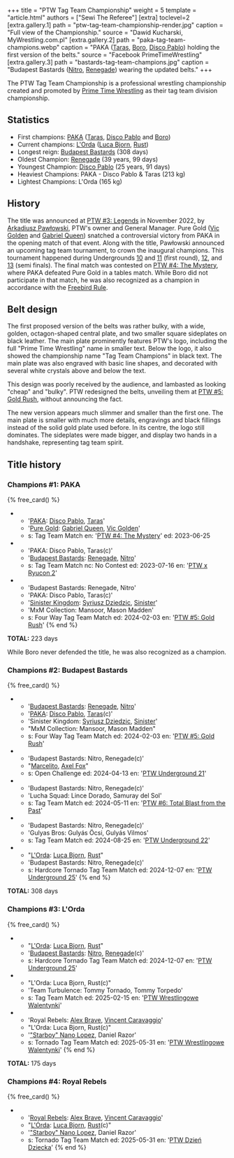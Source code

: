 +++
title = "PTW Tag Team Championship"
weight = 5
template = "article.html"
authors = ["Sewi The Referee"]
[extra]
toclevel=2
[extra.gallery.1]
path = "ptw-tag-team-championship-render.jpg"
caption = "Full view of the Championship."
source = "Dawid Kucharski, MyWrestling.com.pl"
[extra.gallery.2]
path = "paka-tag-team-champions.webp"
caption = "PAKA ([Taras](@/w/taras.md), [Boro](@/w/boro.md), [Disco Pablo](@/w/disco-pablo.md)) holding the first version of the belts."
source = "Facebook PrimeTimeWrestling"
[extra.gallery.3]
path = "bastards-tag-team-champions.jpg"
caption = "Budapest Bastards ([Nitro](@/w/nitro.md), [Renegade](@/w/renegade.md)) wearing the updated belts."
+++

The PTW Tag Team Championship is a professional wrestling championship created and promoted by [Prime Time Wrestling](@/o/ptw.md) as their tag team division championship.

<!-- more -->

## Statistics

* First champions: [PAKA](@/tt/paka.md) ([Taras](@/w/taras.md), [Disco Pablo](@/w/disco-pablo.md) and [Boro](@/w/boro.md))
* Current champions: [L'Orda](@/tt/l-orda.md) ([Luca Bjorn](@/w/luca-bjorn.md), [Rust](@/w/rust.md))
* Longest reign: [Budapest Bastards](@/tt/budapest-bastards.md) (308 days)
* Oldest Champion: [Renegade](@/w/renegade.md) (39 years, 99 days)
* Youngest Champion: [Disco Pablo](@/w/disco-pablo.md) (25 years, 91 days)
* Heaviest Champions: PAKA - Disco Pablo & Taras (213&nbsp;kg)
* Lightest Champions: L'Orda (165&nbsp;kg)

## History

The title was announced at [PTW #3: Legends](@/e/ptw/2022-11-26-ptw-3-legends.md) in November 2022, by [Arkadiusz Pawłowski](@/w/pan-pawlowski.md), PTW's owner and General Manager.
Pure Gold ([Vic Golden](@/w/vic-golden.md) and [Gabriel Queen](@/w/gabriel-queen.md)) snatched a controversial victory from PAKA in the opening match of that event.
Along with the title, Pawłowski announced an upcoming tag team tournament, to crown the inaugural champions.
This tournament happened during Undergrounds [10](@/e/ptw/2023-01-28-ptw-underground-10.md) and
[11](@/e/ptw/2023-01-29-ptw-underground-11.md) (first round), [12](@/e/ptw/2023-02-26-ptw-underground-12.md), and [13](@/e/ptw/2023-03-26-ptw-underground-13.md) (semi finals).
The final match was contested on [PTW #4: The Mystery](@/e/ptw/2023-06-25-ptw-4-mystery.md), where PAKA defeated Pure Gold in a tables match.
While Boro did not participate in that match, he was also recognized as a champion in accordance with the [Freebird Rule][freebird-rule].

## Belt design

The first proposed version of the belts was rather bulky, with a wide, golden, octagon-shaped central plate, and two smaller square sideplates on black leather. The main plate prominently features PTW's logo, including the full "Prime Time Wrestling" name in smaller text. Below the logo, it also showed the championship name "Tag Team Champions" in black text. The main plate was also engraved with basic line shapes, and decorated with several white crystals above and below the text.

This design was poorly received by the audience, and lambasted as looking "cheap" and "bulky". PTW redesigned the belts, unveiling them at [PTW #5: Gold Rush](@/e/ptw/2024-02-03-ptw-5-gold-rush.md), without announcing the fact.

The new version appears much slimmer and smaller than the first one. The main plate is smaller with much more details, engravings and black fillings instead of the solid gold plate used before. In its centre, the logo still dominates. The sideplates were made bigger, and display two hands in a handshake, representing tag team spirit.

## Title history

### Champions #1: PAKA

{% free_card() %}
- - '[PAKA](@/tt/paka.md): [Disco Pablo](@/w/disco-pablo.md), [Taras](@/w/taras.md)'
  - '[Pure Gold](@/tt/pure-gold.md): [Gabriel Queen](@/w/gabriel-queen.md), [Vic Golden](@/w/vic-golden.md)'
  - s: Tag Team Match
    en: '[PTW #4: The Mystery](@/e/ptw/2023-06-25-ptw-4-mystery.md)'
    ed: 2023-06-25
- - 'PAKA: Disco Pablo, Taras(c)'
  - '[Budapest Bastards](@/tt/budapest-bastards.md): [Renegade](@/w/renegade.md), [Nitro](@/w/nitro.md)'
  - s: Tag Team Match
    nc: No Contest
    ed: 2023-07-16
    en: '[PTW x Ryucon 2](@/e/ptw/2023-07-16-ptw-x-ryucon.md)'
- - 'Budapest Bastards: Renegade, Nitro'
  - 'PAKA: Disco Pablo, Taras(c)'
  - '[Sinister Kingdom](@/tt/sinister-kingdom.md): [Syriusz Dziedzic](@/w/dziedzic.md), [Sinister](@/w/sinister.md)'
  - 'MxM Collection: Mansoor, Mason Madden'
  - s: Four Way Tag Team Match
    ed: 2024-02-03
    en: '[PTW #5: Gold Rush](@/e/ptw/2024-02-03-ptw-5-gold-rush.md)'
{% end %}

**TOTAL:** 223 days

While Boro never defended the title, he was also recognized as a champion.

### Champions #2: Budapest Bastards

{% free_card() %}
- - '[Budapest Bastards](@/tt/budapest-bastards.md): [Renegade](@/w/renegade.md), [Nitro](@/w/nitro.md)'
  - '[PAKA](@/tt/paka.md): [Disco Pablo](@/w/disco-pablo.md), [Taras](@/w/taras.md)(c)'
  - 'Sinister Kingdom: [Syriusz Dziedzic](@/w/dziedzic.md), [Sinister](@/w/sinister.md)'
  - "MxM Collection: Mansoor, Mason Madden"
  - s: Four Way Tag Team Match
    ed: 2024-02-03
    en: '[PTW #5: Gold Rush](@/e/ptw/2024-02-03-ptw-5-gold-rush.md)'
- - 'Budapest Bastards: Nitro, Renegade(c)'
  - "[Marcelito](@/w/marcelito.md), [Axel Fox](@/w/axel-fox.md)"
  - s: Open Challenge
    ed: 2024-04-13
    en: '[PTW Underground 21](@/e/ptw/2024-04-13-ptw-underground-21.md)'
- - 'Budapest Bastards: Nitro, Renegade(c)'
  - 'Lucha Squad: Lince Dorado, Samuray del Sol'
  - s: Tag Team Match
    ed: 2024-05-11
    en: '[PTW #6: Total Blast from the Past](@/e/ptw/2024-05-11-ptw-6.md)'
- - 'Budapest Bastards: Nitro, Renegade(c)'
  - 'Gulyas Bros: Gulyás Öcsi, Gulyás Vilmos'
  - s: Tag Team Match
    ed: 2024-08-25
    en: '[PTW Underground 22](@/e/ptw/2024-08-25-ptw-underground-22.md)'
- - "[L'Orda](@/tt/l-orda.md): [Luca Bjorn](@/w/luca-bjorn.md), [Rust](@/w/rust.md)"
  - 'Budapest Bastards: Nitro, Renegade(c)'
  - s: Hardcore Tornado Tag Team Match
    ed: 2024-12-07
    en: '[PTW Underground 25](@/e/ptw/2024-12-07-ptw-underground-25.md)'
{% end %}

**TOTAL:** 308 days

### Champions #3: L'Orda

{% free_card() %}
- - "[L'Orda](@/tt/l-orda.md): [Luca Bjorn](@/w/luca-bjorn.md), [Rust](@/w/rust.md)"
  - '[Budapest Bastards](@/tt/budapest-bastards.md): [Nitro](@/w/nitro.md), [Renegade](@/w/renegade.md)(c)'
  - s: Hardcore Tornado Tag Team Match
    ed: 2024-12-07
    en: '[PTW Underground 25](@/e/ptw/2024-12-07-ptw-underground-25.md)'
- - "L'Orda: Luca Bjorn, Rust(c)"
  - 'Team Turbulence: Tommy Tornado, Tommy Torpedo'
  - s: Tag Team Match
    ed: 2025-02-15
    en: '[PTW Wrestlingowe Walentynki](@/e/ptw/2025-02-15-ptw-wrestlingowe-walentynki.md)'
- - 'Royal Rebels: [Alex Brave](@/w/alex-brave.md), [Vincent Caravaggio](@/w/vincent-caravaggio.md)'
  - "L'Orda: Luca Bjorn, Rust(c)"
  - '["Starboy" Nano Lopez](@/w/nano-lopez.md), Daniel Razor'
  - s: Tornado Tag Team Match
    ed: 2025-05-31
    en: '[PTW Wrestlingowe Walentynki](@/e/ptw/2025-05-31-ptw-dzien-dziecka.md)'
{% end %}

**TOTAL:** 175 days

### Champions #4: Royal Rebels

{% free_card() %}
- - '[Royal Rebels](@/tt/royal-rebels.md): [Alex Brave](@/w/alex-brave.md), [Vincent Caravaggio](@/w/vincent-caravaggio.md)'
  - "[L'Orda](@/tt/l-orda.md): [Luca Bjorn](@/w/luca-bjorn.md), [Rust](@/w/rust.md)(c)"
  - '["Starboy" Nano Lopez](@/w/nano-lopez.md), Daniel Razor'
  - s: Tornado Tag Team Match
    ed: 2025-05-31
    en: '[PTW Dzień Dziecka](@/e/ptw/2025-05-31-ptw-dzien-dziecka.md)'
{% end %}

[freebird-rule]: https://prowrestling.fandom.com/wiki/Freebird_Rule
